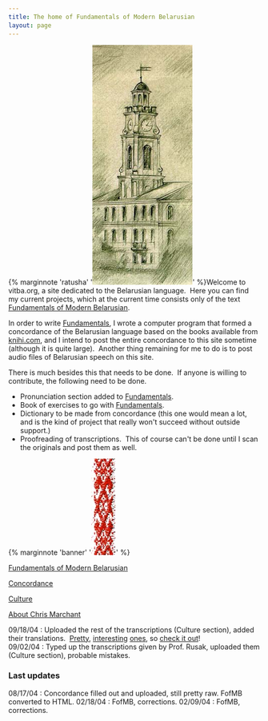 ```yaml
---
title: The home of Fundamentals of Modern Belarusian
layout: page
---
```


{% marginnote 'ratusha' '![Ratusha](ratusha.jpg)' %}Welcome to vitba.org, a site dedicated to the
Belarusian language.  Here you can find my current projects, which at
the current time consists only of the text
[<span style="text-decoration: underline;">Fundamentals of Modern
Belarusian</span>](fofmb/fofmb.html).  
  
In order to write
[<span style="text-decoration: underline;">Fundamentals</span>](fofmb/fofmb.html),
I wrote a computer program that formed a concordance of the Belarusian
language based on the books available from
[knihi.com](http://www.knihi.com/), and I intend to post the entire
concordance to this site sometime (although it is quite large).  Another
thing remaining for me to do is to post audio files of Belarusian speech
on this site.  
  
There is much besides this that needs to be done.  If anyone is
willing to contribute, the following need to be done.  

  - Pronunciation section added to
    [<span style="text-decoration: underline;">Fundamentals</span>](fofmb/fofmb.html).
  - Book of exercises to go with
    [<span style="text-decoration: underline;">Fundamentals</span>](fofmb/fofmb.html).
  - Dictionary to be made from concordance (this one would mean a lot,
    and is the kind of project that really won't succeed without outside
    support.)
  - Proofreading of transcriptions.  This of course can't be done until
    I scan the originals and post them as well.  

{% marginnote 'banner' '![banner](banner.jpg)' %}

  

[Fundamentals of Modern Belarusian](fofmb/fofmb.html)  

[Concordance](concordance/concordance.html)  

[Culture](culture/culture.html)  

[About Chris Marchant](aboutthe/chris_marchant.html)

  
  
09/18/04 : Uploaded the rest of the transcriptions (Culture section), added their translations.  [Pretty](culture/transcriptions/dzyonnik_5_brygady/lyric_lyonya.html),
[interesting](culture/transcriptions/dzyonnik_5_brygady/text_4.html) [ones](culture/transcriptions/dzyonnik_5_brygady/vyalikaya_vobryna_village.html), so [check it
out](culture/transcriptions/dzyonnik_5_brygady/fifth_brigade.html)\!  
09/02/04 : Typed up the transcriptions given by Prof. Rusak, uploaded them (Culture section), probable mistakes.



### Last updates

08/17/04 : Concordance filled out and uploaded, still pretty raw. FofMB converted to HTML.
02/18/04 : FofMB, corrections.
02/09/04 : FofMB, corrections.

